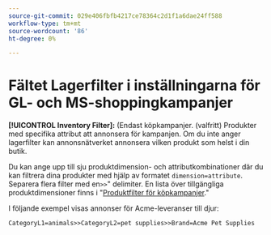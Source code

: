 ```yaml
---
source-git-commit: 029e406fbfb4217ce78364c2d1f1a6dae24ff588
workflow-type: tm+mt
source-wordcount: '86'
ht-degree: 0%

---
```

# Fältet Lagerfilter i inställningarna för GL- och MS-shoppingkampanjer

**[!UICONTROL Inventory Filter]:** (Endast köpkampanjer. (valfritt) Produkter med specifika attribut att annonsera för kampanjen. Om du inte anger lagerfilter kan annonsnätverket annonsera vilken produkt som helst i din butik.

Du kan ange upp till sju produktdimension- och attributkombinationer där du kan filtrera dina produkter med hjälp av formatet `dimension=attribute`. Separera flera filter med en`>>`&quot; delimiter. En lista över tillgängliga produktdimensioner finns i &quot;[Produktfilter för köpkampanjer](/help/search-social-commerce/campaign-management/campaigns/shopping-campaign-product-filters.md).&quot;

I följande exempel visas annonser för Acme-leveranser till djur:

`CategoryL1=animals>>CategoryL2=pet supplies>>Brand=Acme Pet Supplies`
